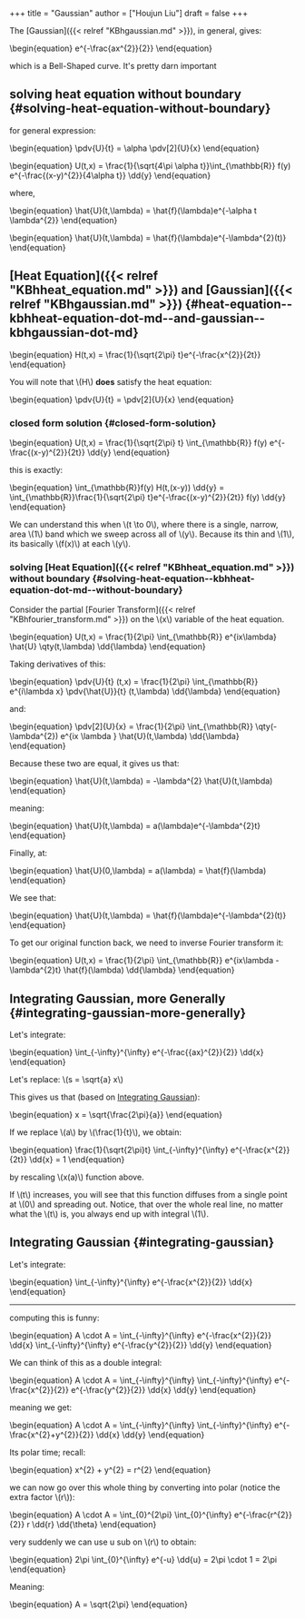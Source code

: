 +++
title = "Gaussian"
author = ["Houjun Liu"]
draft = false
+++

The [Gaussian]({{< relref "KBhgaussian.md" >}}), in general, gives:

\begin{equation}
e^{-\frac{ax^{2}}{2}}
\end{equation}

which is a Bell-Shaped curve. It's pretty darn important


## solving heat equation without boundary {#solving-heat-equation-without-boundary}

for general expression:

\begin{equation}
\pdv{U}{t} = \alpha \pdv[2]{U}{x}
\end{equation}

\begin{equation}
U(t,x) =  \frac{1}{\sqrt{4\pi \alpha t}}\int\_{\mathbb{R}} f(y) e^{-\frac{(x-y)^{2}}{4\alpha t}} \dd{y}
\end{equation}

where,

\begin{equation}
\hat{U}(t,\lambda) = \hat{f}(\lambda)e^{-\alpha t \lambda^{2}}
\end{equation}

\begin{equation}
\hat{U}(t,\lambda) = \hat{f}(\lambda)e^{-\lambda^{2}(t)}
\end{equation}


## [Heat Equation]({{< relref "KBhheat_equation.md" >}}) and [Gaussian]({{< relref "KBhgaussian.md" >}}) {#heat-equation--kbhheat-equation-dot-md--and-gaussian--kbhgaussian-dot-md}

\begin{equation}
H(t,x) = \frac{1}{\sqrt{2\pi} t}e^{-\frac{x^{2}}{2t}}
\end{equation}

You will note that \\(H\\) **does** satisfy the heat equation:

\begin{equation}
\pdv{U}{t} = \pdv[2]{U}{x}
\end{equation}


### closed form solution {#closed-form-solution}

\begin{equation}
U(t,x) = \frac{1}{\sqrt{2\pi} t} \int\_{\mathbb{R}} f(y) e^{-\frac{(x-y)^{2}}{2t}} \dd{y}
\end{equation}

this is exactly:

\begin{equation}
\int\_{\mathbb{R}}f(y) H(t,(x-y)) \dd{y} = \int\_{\mathbb{R}}\frac{1}{\sqrt{2\pi} t}e^{-\frac{(x-y)^{2}}{2t}} f(y) \dd{y}
\end{equation}

We can understand this when \\(t \to 0\\), where there is a single, narrow, area \\(1\\) band which we sweep across all of \\(y\\). Because its thin and \\(1\\), its basically \\(f(x)\\) at each \\(y\\).


### solving [Heat Equation]({{< relref "KBhheat_equation.md" >}}) without boundary {#solving-heat-equation--kbhheat-equation-dot-md--without-boundary}

Consider the partial [Fourier Transform]({{< relref "KBhfourier_transform.md" >}}) on the \\(x\\) variable of the heat equation.

\begin{equation}
U(t,x) = \frac{1}{2\pi} \int\_{\mathbb{R}} e^{ix\lambda} \hat{U} \qty(t,\lambda) \dd{\lambda}
\end{equation}

Taking derivatives of this:

\begin{equation}
\pdv{U}{t} (t,x) = \frac{1}{2\pi} \int\_{\mathbb{R}} e^{i\lambda x} \pdv{\hat{U}}{t} (t,\lambda) \dd{\lambda}
\end{equation}

and:

\begin{equation}
\pdv[2]{U}{x} = \frac{1}{2\pi} \int\_{\mathbb{R}} \qty(-\lambda^{2}) e^{ix \lambda } \hat{U}(t,\lambda) \dd{\lambda}
\end{equation}

Because these two are equal, it gives us that:

\begin{equation}
\hat{U}(t,\lambda) = -\lambda^{2} \hat{U}(t,\lambda)
\end{equation}

meaning:

\begin{equation}
\hat{U}(t,\lambda) = a(\lambda)e^{-\lambda^{2}t}
\end{equation}

Finally, at:

\begin{equation}
\hat{U}(0,\lambda) = a(\lambda) = \hat{f}(\lambda)
\end{equation}

We see that:

\begin{equation}
\hat{U}(t,\lambda) = \hat{f}(\lambda)e^{-\lambda^{2}(t)}
\end{equation}

To get our original function back, we need to inverse Fourier transform it:

\begin{equation}
U(t,x) = \frac{1}{2\pi} \int\_{\mathbb{R}} e^{ix\lambda - \lambda^{2}t} \hat{f}(\lambda) \dd{\lambda}
\end{equation}


## Integrating Gaussian, more Generally {#integrating-gaussian-more-generally}

Let's integrate:

\begin{equation}
\int\_{-\infty}^{\infty} e^{-\frac{{ax}^{2}}{2}}  \dd{x}
\end{equation}

Let's replace: \\(s = \sqrt{a} x\\)

This gives us that (based on [Integrating Gaussian](#integrating-gaussian)):

\begin{equation}
x = \sqrt{\frac{2\pi}{a}}
\end{equation}

If we replace \\(a\\) by \\(\frac{1}{t}\\), we obtain:

\begin{equation}
\frac{1}{\sqrt{2\pi}t} \int\_{-\infty}^{\infty} e^{-\frac{x^{2}}{2t}} \dd{x} = 1
\end{equation}

by rescaling \\(x(a)\\) function above.

If \\(t\\) increases, you will see that this function diffuses from a single point at \\(0\\) and spreading out. Notice, that over the whole real line, no matter what the \\(t\\) is, you always end up with integral \\(1\\).


## Integrating Gaussian {#integrating-gaussian}

Let's integrate:

\begin{equation}
\int\_{-\infty}^{\infty} e^{-\frac{x^{2}}{2}}  \dd{x}
\end{equation}

---

computing this is funny:

\begin{equation}
A \cdot A = \int\_{-\infty}^{\infty} e^{-\frac{x^{2}}{2}}  \dd{x} \int\_{-\infty}^{\infty} e^{-\frac{y^{2}}{2}}  \dd{y}
\end{equation}

We can think of this as a double integral:

\begin{equation}
A \cdot A = \int\_{-\infty}^{\infty} \int\_{-\infty}^{\infty} e^{-\frac{x^{2}}{2}}   e^{-\frac{y^{2}}{2}} \dd{x}  \dd{y}
\end{equation}

meaning we get:

\begin{equation}
A \cdot A = \int\_{-\infty}^{\infty} \int\_{-\infty}^{\infty} e^{-\frac{x^{2}+y^{2}}{2}} \dd{x}  \dd{y}
\end{equation}

Its polar time; recall:

\begin{equation}
x^{2} + y^{2} = r^{2}
\end{equation}

we can now go over this whole thing by converting into polar (notice the extra factor \\(r\\)):

\begin{equation}
A \cdot A = \int\_{0}^{2\pi} \int\_{0}^{\infty} e^{-\frac{r^{2}}{2}} r \dd{r} \dd{\theta}
\end{equation}

very suddenly we can use u sub on \\(r\\) to obtain:

\begin{equation}
2\pi \int\_{0}^{\infty} e^{-u} \dd{u} = 2\pi \cdot 1 = 2\pi
\end{equation}

Meaning:

\begin{equation}
A = \sqrt{2\pi}
\end{equation}
